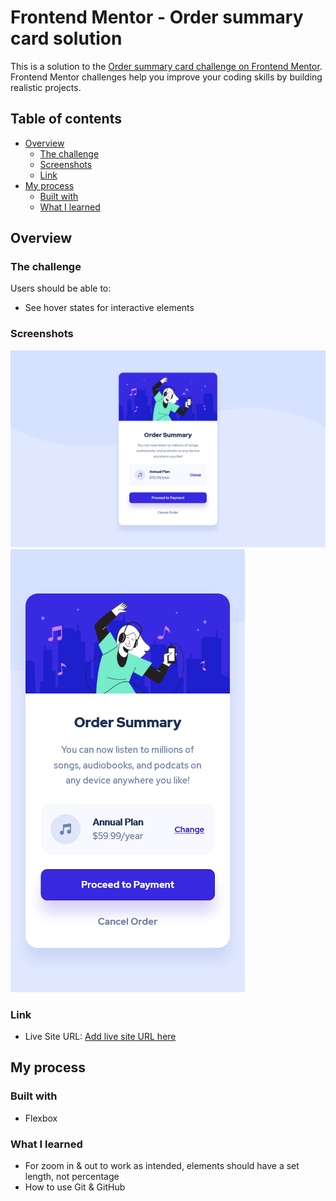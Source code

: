 # Frontend Mentor - Order summary card solution

This is a solution to the [Order summary card challenge on Frontend Mentor](https://www.frontendmentor.io/challenges/order-summary-component-QlPmajDUj). Frontend Mentor challenges help you improve your coding skills by building realistic projects. 

## Table of contents

- [Overview](#overview)
  - [The challenge](#the-challenge)
  - [Screenshots](#screenshots)
  - [Link](#link)
- [My process](#my-process)
  - [Built with](#built-with)
  - [What I learned](#what-i-learned)

## Overview

### The challenge

Users should be able to:

- See hover states for interactive elements

### Screenshots

![desktop_solution](/screenshots/order-summary-card-desktop.png)
![mobile_solution](/screenshots/order-summary-card-mobile.png)

### Link

- Live Site URL: [Add live site URL here](https://your-live-site-url.com)

## My process

### Built with

- Flexbox

### What I learned

- For zoom in & out to work as intended, elements should have a set length, not percentage
- How to use Git & GitHub
